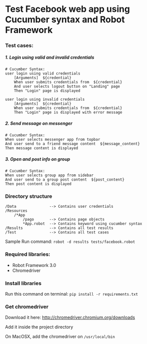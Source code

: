 # Test Facebook web app using Cucumber syntax and Robot Framework

### Test cases:
##### 1. Login using valid and invalid credentials
```
# Cucumber Syntax:
user login using valid credentials
    [Arguments]  ${credential}
    When user submits credentials from  ${credential}
    And user selects logout button on "Landing" page
    Then "Login" page is displayed

user login using invalid credentials
    [Arguments]  ${credential}
    When user submits credentials from  ${credential}
    Then "Login" page is displayed with error message
```
##### 2. Send message on messenger
```
# Cucumber Syntax:
When user selects messenger app from topbar
And user send to a friend message content  ${message_content}
Then message content is displayed
```
##### 3. Open and post info on group
```
# Cucumber Syntax:
When user selects group app from sidebar
And user send to a group post content  ${post_content}
Then post content is displayed
```

### Directory structure
```
/Data               --> Contains user credentials
/Resources 
    /*App
        /pago       --> Contains page objects
        *App.robot  --> Contains keyword using cucumber syntax
/Results            --> Contains all test results
/Test               --> Contains all test cases
```
Sample Run command: `robot -d results tests/facebook.robot`

### Required libraries:
* Robot Framework 3.0
* Chromedriver

### Install libraries
Run this command on terminal: `pip install -r requirements.txt`

### Get chromedriver
Download it here: http://chromedriver.chromium.org/downloads

Add it inside the project directory

On MacOSX, add the chromedriver on `/usr/local/bin`